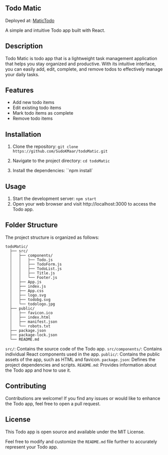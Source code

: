 ## Todo Matic

Deployed at: [MaticTodo](https://matictodo.netlify.app/)

A simple and intuitive Todo app built with React.

## Description

Todo Matic is todo app that is a lightweight task management application that helps you stay organized and productive. With its intuitive interface, you can easily add, edit, complete, and remove todos to effectively manage your daily tasks.

## Features

- Add new todo items
- Edit existing todo items
- Mark todo items as complete
- Remove todo items

## Installation

1. Clone the repository:
   `git clone https://github.com/SudoKMaar/todoMatic.git`

2. Navigate to the project directory:
   `cd todoMatic`

3. Install the dependencies:
   ``npm install`

## Usage

1. Start the development server:
   `npm start`
2. Open your web browser and visit http://localhost:3000 to access the Todo app.

## Folder Structure

The project structure is organized as follows:

```
todoMatic/
  ├── src/
  │   ├── components/
  │   │   ├── Todo.js
  │   │   ├── TodoForm.js
  │   │   ├── TodoList.js
  │   │   ├── Title.js
  │   │   └── Footer.js
  │   ├── App.js
  │   ├── index.js
  │   ├── App.css
  │   ├── logo.svg
  │   ├── todobg.svg
  │   └── todologo.jpg
  ├── public/
  │   ├── favicon.ico
  │   ├── index.html
  │   ├── manifest.json
  │   └── robots.txt
  ├── package.json
  ├── package-lock.json
  └── README.md
```

`src/`: Contains the source code of the Todo app.
`src/components/`: Contains individual React components used in the app.
`public/`: Contains the public assets of the app, such as HTML and favicon.
`package.json`: Defines the project dependencies and scripts.
`README.md`: Provides information about the Todo app and how to use it.

## Contributing

Contributions are welcome! If you find any issues or would like to enhance the Todo app, feel free to open a pull request.

## License

This Todo app is open source and available under the MIT License.

Feel free to modify and customize the `README.md` file further to accurately represent your Todo app.
